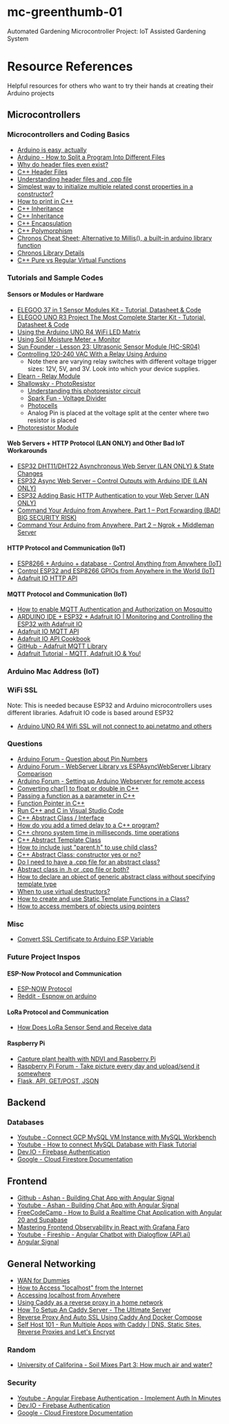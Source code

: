 # mc-greenthumb-01

Automated Gardening Microcontroller Project: IoT Assisted Gardening System

# Resource References

Helpful resources for others who want to try their hands at creating their Arduino projects

<!-- MICROCONTROLLERS SECTION -->

## Microcontrollers

### Microcontrollers and Coding Basics

-   [Arduino is easy, actually](https://www.youtube.com/watch?v=tiGw9PQbvrg)
-   [Arduino - How to Split a Program Into Different Files](https://www.youtube.com/watch?v=BdstuZP6l5E)
-   [Why do header files even exist?](https://www.youtube.com/watch?v=tOQZlD-0Scc)
-   [C++ Header Files](https://www.youtube.com/watch?v=9RJTQmK0YPI)
-   [Understanding header files and .cpp file](https://cplusplus.com/forum/beginner/135636/)
-   [Simplest way to initialize multiple related const properties in a constructor?](https://stackoverflow.com/questions/15535711/simplest-way-to-initialize-multiple-related-const-properties-in-a-constructor)
-   [How to print in C++](https://www.udacity.com/blog/2021/05/how-to-print-in-cpp.html)
-   [C++ Inheritance](https://www.w3schools.com/cpp/cpp_inheritance.asp)
-   [C++ Inheritance](https://www.geeksforgeeks.org/cpp/inheritance-in-c/)
-   [C++ Encapsulation](https://www.w3schools.com/cpp/cpp_encapsulation.asp)
-   [C++ Polymorphism](https://www.w3schools.com/cpp/cpp_polymorphism.asp)
-   [Chronos Cheat Sheet; Alternative to Millis(), a built-in arduino library function](https://gist.github.com/mortie/bf21c9d2d53b83f3be1b45b76845f090)
-   [Chronos Library Details](https://en.cppreference.com/w/cpp/header/chrono.html)
-   [C++ Pure vs Regular Virtual Functions](https://www.geeksforgeeks.org/cpp/difference-between-virtual-function-and-pure-virtual-function-in-c/)

### Tutorials and Sample Codes

#### Sensors or Modules or Hardware

-   [ELEGOO 37 in 1 Sensor Modules Kit - Tutorial, Datasheet & Code](https://drive.google.com/file/d/1EMtCczGjfEjxzH-RrLvcUSCd7XEdTBNh/view?usp=sharing)
-   [ELEGOO UNO R3 Project The Most Complete Starter Kit - Tutorial, Datasheet & Code](https://drive.google.com/file/d/1wiPBkznSR3HUtgtNdWXdeVlMMpOGftPV/view?usp=sharing)
-   [Using the Arduino UNO R4 WiFi LED Matrix](https://docs.arduino.cc/tutorials/uno-r4-wifi/led-matrix/)
-   [Using Soil Moisture Meter + Monitor](https://www.esclabs.in/soil-moisture-monitor-using-arduino/)
-   [Sun Founder - Lesson 23: Ultrasonic Sensor Module (HC-SR04)](https://docs.sunfounder.com/projects/umsk/en/latest/02_arduino/uno_lesson23_ultrasonic.html)
-   [Controlling 120-240 VAC With a Relay Using Arduino](https://www.instructables.com/Controlling-120-240-VAC-with-a-relay-using-arduino/)
    -   Note there are varying relay switches with different voltage trigger sizes: 12V, 5V, and 3V. Look into which your device supplies.
-   [Elearn - Relay Module](https://elearn.ellak.gr/mod/book/view.php?id=4568&chapterid=2440)
-   [Shallowsky - PhotoResistor](https://shallowsky.com/arduino/class/photocell.html)
    -   [Understanding this photoresistor circuit](https://forum.arduino.cc/t/understanding-this-photoresistor-circuit/517857/2)
    -   [Spark Fun - Voltage Divider](https://learn.sparkfun.com/tutorials/voltage-dividers)
    -   [Photocells](https://learn.adafruit.com/photocells/using-a-photocell)
    -   Analog Pin is placed at the voltage split at the center where two resistor is placed
-   [Photoresistor Module](https://arduinomodules.info/ky-018-photoresistor-module/)

#### Web Servers + HTTP Protocol (LAN ONLY) and Other Bad IoT Workarounds

-   [ESP32 DHT11/DHT22 Asynchronous Web Server (LAN ONLY) & State Changes](https://www.youtube.com/watch?v=tDdL5urWvH4)
-   [ESP32 Async Web Server – Control Outputs with Arduino IDE (LAN ONLY)](https://randomnerdtutorials.com/esp32-async-web-server-espasyncwebserver-library/)
-   [ESP32 Adding Basic HTTP Authentication to your Web Server (LAN ONLY)](https://www.youtube.com/watch?v=1p6C-PNl0L0)
-   [Command Your Arduino from Anywhere, Part 1 – Port Forwarding (BAD! BIG SECURITY RISK)](https://kunzleigh.com/command-your-arduino-from-anywhere-part-1-port-forwarding/)
-   [Command Your Arduino from Anywhere, Part 2 – Ngrok + Middleman Server](https://kunzleigh.com/command-your-arduino-from-anywhere-part-2-ngrok-middleman-server/)

#### HTTP Protocol and Communication (IoT)

-   [ESP8266 + Arduino + database - Control Anything from Anywhere (IoT)](https://www.youtube.com/watch?v=6hpIjx8d15s)
-   [Control ESP32 and ESP8266 GPIOs from Anywhere in the World (IoT)](https://randomnerdtutorials.com/control-esp32-esp8266-gpios-from-anywhere/)
-   [Adafruit IO HTTP API](https://io.adafruit.com/api/docs/#adafruit-io-http-api)

#### MQTT Protocol and Communication (IoT)

-   [How to enable MQTT Authentication and Authorization on Mosquitto](https://cedalo.com/blog/mqtt-authentication-and-authorization-on-mosquitto/)
-   [ARDUINO IDE + ESP32 + Adafruit IO | Monitoring and Controlling the ESP32 with Adafruit IO](https://www.youtube.com/watch?v=H1ATqf4gBAU)
-   [Adafruit IO MQTT API](https://io.adafruit.com/api/docs/mqtt.html#adafruit-io-mqtt-api)
-   [Adafruit IO API Cookbook](https://io.adafruit.com/api/docs/cookbook.html#adafruit-io-api-cookbook)
-   [GitHub - Adafruit MQTT Library](https://github.com/adafruit/Adafruit_MQTT_Library/tree/master)
-   [Adafruit Tutorial - MQTT, Adafruit IO & You!](https://cdn-learn.adafruit.com/downloads/pdf/mqtt-adafruit-io-and-you.pdf)

### Arduino Mac Address (IoT)

### WiFi SSL

Note: This is needed because ESP32 and Arduino microcontrollers uses different libraries. Adafruit IO code is based around ESP32

-   [Arduino UNO R4 Wifi SSL will not connect to api.netatmo and others](https://forum.arduino.cc/t/arduino-uno-r4-wifi-ssl-will-not-connect-to-api-netatmo-and-others/1254103)

### Questions

-   [Arduino Forum - Question about Pin Numbers](https://forum.arduino.cc/t/how-to-identify-pins/862437)
-   [Arduino Forum - WebServer Library vs ESPAsyncWebServer Library Comparison](https://forum.arduino.cc/t/webserver-vs-espasyncwebserver/928293)
-   [Arduino Forum - Setting up Arduino Webserver for remote access](https://www.youtube.com/watch?v=1p6C-PNl0L0)
-   [Converting char[] to float or double in C++](https://stackoverflow.com/questions/50300851/converting-char-to-float-or-double-c)
-   [Passing a function as a parameter in C++](https://www.geeksforgeeks.org/cpp/passing-a-function-as-a-parameter-in-cpp/)
-   [Function Pointer in C++](https://www.geeksforgeeks.org/cpp/function-pointer-in-cpp/)
-   [Run C++ and C in Visual Studio Code](https://code.visualstudio.com/docs/languages/cpp)
-   [C++ Abstract Class / Interface](https://www.tutorialspoint.com/cplusplus/cpp_interfaces.htm)
-   [How do you add a timed delay to a C++ program?](https://stackoverflow.com/questions/158585/how-do-you-add-a-timed-delay-to-a-c-program)
-   [C++ chrono system time in milliseconds, time operations](https://stackoverflow.com/questions/9089842/c-chrono-system-time-in-milliseconds-time-operations)
-   [C++ Abstract Template Class](https://stackoverflow.com/questions/35905191/c-abstract-template-class)
-   [How to include just "parent.h" to use child class?](https://stackoverflow.com/questions/77830719/how-to-include-just-parent-h-to-use-child-class)
-   [C++ Abstract Class: constructor yes or no?](https://stackoverflow.com/questions/19808667/c-abstract-class-constructor-yes-or-no)
-   [Do I need to have a .cpp file for an abstract class?](https://stackoverflow.com/questions/14001356/do-i-need-to-have-a-cpp-file-for-an-abstract-class)
-   [Abstract class in .h or .cpp file or both?](https://stackoverflow.com/questions/52578416/abstract-class-in-h-or-cpp-file-or-both)
-   [How to declare an object of generic abstract class without specifying template type](https://stackoverflow.com/questions/56270381/how-to-declare-an-object-of-generic-abstract-class-without-specifying-template-t)
-   [When to use virtual destructors?](https://stackoverflow.com/questions/461203/when-to-use-virtual-destructors)
-   [How to create and use Static Template Functions in a Class?](https://stackoverflow.com/questions/9346076/static-template-functions-in-a-class)
-   [How to access members of objects using pointers](https://stackoverflow.com/questions/32476185/c-accessing-members-of-objects-using-pointers)

### Misc

-   [Convert SSL Certificate to Arduino ESP Variable](https://unreeeal.github.io/ssl_esp.html)

### Future Project Inspos

#### ESP-Now Protocol and Communication

-   [ESP-NOW Protocol](https://www.espressif.com/en/solutions/low-power-solutions/esp-now)
-   [Reddit - Espnow on arduino ](https://www.reddit.com/r/arduino/comments/17vbt3o/espnow_on_arduino/)

#### LoRa Protocol and Communication

-   [How Does LoRa Sensor Send and Receive data](https://www.mokosmart.com/how-does-lora-sensor-send-and-receive-data/)

#### Raspberry Pi

-   [Capture plant health with NDVI and Raspberry Pi](https://projects.raspberrypi.org/en/projects/astropi-ndvi)
-   [Raspberry Pi Forum - Take picture every day and upload/send it somewhere](https://forums.raspberrypi.com/viewtopic.php?t=369687)
-   [Flask, API, GET/POST, JSON](https://forums.raspberrypi.com/viewtopic.php?t=337112)

<!-- BACKEND SECTION -->

## Backend

### Databases

-   [Youtube - Connect GCP MySQL VM Instance with MySQL Workbench](https://www.youtube.com/watch?v=uCPpPhdI6zA)
-   [Youtube - How to connect MySQL Database with Flask Tutorial](https://www.youtube.com/watch?v=14HTiBQEQ9M)
-   [Dev.IO - Firebase Authentication](https://dev.to/this-is-angular/firebase-authentication-with-angular-19-ief)
-   [Google - Cloud Firestore Documentation](https://firebase.google.com/docs/firestore)

<!-- FRONTEND SECTION -->

## Frontend

-   [Github - Ashan - Building Chat App with Angular Signal](https://github.com/AhsanAyaz/ng-signals-v17)
-   [Youtube - Ashan - Building Chat App with Angular Signal](https://www.youtube.com/watch?v=0f0Y7FgT6o8)
-   [FreeCodeCamp - How to Build a Realtime Chat Application with Angular 20 and Supabase](https://www.freecodecamp.org/news/how-to-build-a-realtime-chat-app-with-angular-20-and-supabase/)
-   [Mastering Frontend Observability in React with Grafana Faro](https://www.youtube.com/watch?v=IA_-zkpVhIU)
-   [Youtube - Fireship - Angular Chatbot with Dialogflow (API.ai)](https://www.youtube.com/watch?v=CKhV7-NF2OI)
-   [Angular Signal](https://angular.dev/guide/signals)

<!-- NETWORKING SECTION -->

## General Networking

-   [WAN for Dummies](https://www.aaronengineered.com/blog/wan-for-dummies)
-   [How to Access "localhost" from the Internet](https://www.youtube.com/watch?v=bxEmW1gAyRw)
-   [Accessing localhost from Anywhere](https://www.sitepoint.com/accessing-localhost-from-anywhere/)
-   [Using Caddy as a reverse proxy in a home network](https://caddy.community/t/using-caddy-as-a-reverse-proxy-in-a-home-network/9427)
-   [How To Setup An Caddy Server - The Ultimate Server](https://www.youtube.com/watch?v=G8Tsi9hQJxw)
-   [Reverse Proxy And Auto SSL Using Caddy And Docker Compose](https://www.youtube.com/watch?v=qj45uHP7Jmo)
-   [Self Host 101 - Run Multiple Apps with Caddy | DNS, Static Sites, Reverse Proxies and Let's Encrypt](https://www.youtube.com/watch?v=mLznVlBAtcg)

### Random

-   [University of Califorina - Soil Mixes Part 3: How much air and water?](https://ucanr.edu/blog/nursery-and-flower-grower/article/soil-mixes-part-3-how-much-air-and-water)

### Security

-   [Youtube - Angular Firebase Authentication - Implement Auth In Minutes](https://www.youtube.com/watch?v=586O934xrhQ)
-   [Dev.IO - Firebase Authentication](https://dev.to/this-is-angular/firebase-authentication-with-angular-19-ief)
-   [Google - Cloud Firestore Documentation](https://firebase.google.com/docs/firestore)
